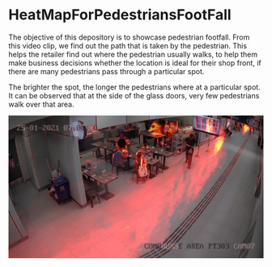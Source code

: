 # HeatMapForPedestriansFootFall
The objective of this depository is to showcase pedestrian footfall. From this video clip, we find out the path that is taken by the pedestrian. This helps the retailer find out where the pedestrian usually walks, to help them make business decisions whether the location is ideal for their shop front, if there are many pedestrians pass through a particular spot.

The brighter the spot, the longer the pedestrians where at a particular spot. It can be observed that at the side of the glass doors, very few pedestrians walk over that area.

![diff-overlay](diff-overlay.jpg)
